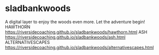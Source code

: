 # sladbankwoods
A digital layer to enjoy the woods even more. Let the adventure begin!
HAWTHORN https://riversidecoaching.github.io/sladbankwoods/hawthorn.html
ASH https://riversidecoaching.github.io/sladbankwoods/ash.html
ALTERNATIVESCAPES https://riversidecoaching.github.io/sladbankwoods/alternativescapes.html
